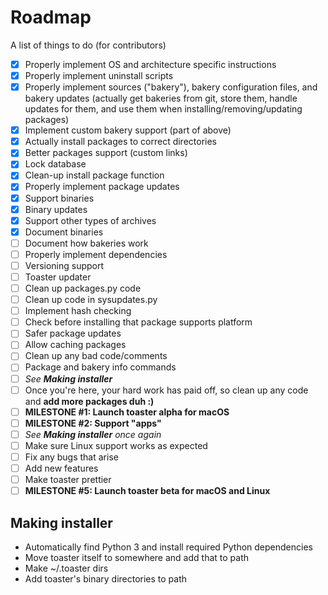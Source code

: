 # Roadmap

A list of things to do (for contributors)

- [x] Properly implement OS and architecture specific instructions
- [x] Properly implement uninstall scripts
- [x] Properly implement sources ("bakery"), bakery configuration files, and bakery updates (actually get bakeries from git, store them, handle updates for them, and use them when installing/removing/updating packages)
- [x] Implement custom bakery support (part of above)
- [x] Actually install packages to correct directories
- [x] Better packages support (custom links)
- [x] Lock database
- [x] Clean-up install package function
- [x] Properly implement package updates
- [x] Support binaries
- [x] Binary updates
- [x] Support other types of archives
- [x] Document binaries
- [ ] Document how bakeries work
- [ ] Properly implement dependencies
- [ ] Versioning support
- [ ] Toaster updater
- [ ] Clean up packages.py code
- [ ] Clean up code in sysupdates.py
- [ ] Implement hash checking
- [ ] Check before installing that package supports platform
- [ ] Safer package updates
- [ ] Allow caching packages
- [ ] Clean up any bad code/comments
- [ ] Package and bakery info commands
- [ ] *See **Making installer***
- [ ] Once you're here, your hard work has paid off, so clean up any code and **add more packages duh :)**
- [ ] **MILESTONE #1: Launch toaster alpha for macOS**
- [ ] **MILESTONE #2: Support "apps"**
- [ ] *See **Making installer** once again*
- [ ] Make sure Linux support works as expected
- [ ] Fix any bugs that arise
- [ ] Add new features
- [ ] Make toaster prettier
- [ ] **MILESTONE #5: Launch toaster beta for macOS and Linux**

## Making installer

- Automatically find Python 3 and install required Python dependencies
- Move toaster itself to somewhere and add that to path
- Make ~/.toaster dirs
- Add toaster's binary directories to path
